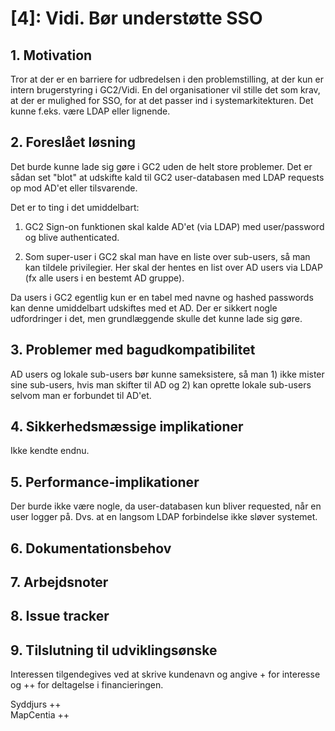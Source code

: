 # [4]: Vidi. Bør understøtte SSO

## 1. Motivation

Tror at der er en barriere for udbredelsen i den problemstilling, at der kun er intern brugerstyring i GC2/Vidi. En del organisationer vil stille det som krav, at der er mulighed for SSO, for at det passer ind i systemarkitekturen. Det kunne f.eks. være LDAP eller lignende. 

## 2. Foreslået løsning
Det burde kunne lade sig gøre i GC2 uden de helt store problemer. Det er sådan set "blot" at udskifte kald til GC2 user-databasen med LDAP requests op mod AD'et eller tilsvarende.

Det er to ting i det umiddelbart:

1. GC2 Sign-on funktionen skal kalde AD'et (via LDAP) med user/password og blive authenticated.

2. Som super-user i GC2 skal man have en liste over sub-users, så man kan tildele privilegier. Her skal der hentes en list over AD users via LDAP (fx alle users i en bestemt AD gruppe).   

Da users i GC2 egentlig kun er en tabel med navne og hashed passwords kan denne umiddelbart udskiftes med et AD. Der er sikkert nogle udfordringer i det, men grundlæggende skulle det kunne lade sig gøre.   

## 3. Problemer med bagudkompatibilitet

AD users og lokale sub-users bør kunne sameksistere, så man 1) ikke mister sine sub-users, hvis man skifter til AD og 2) kan oprette lokale sub-users selvom man er forbundet til AD'et. 

## 4. Sikkerhedsmæssige implikationer

Ikke kendte endnu.

## 5. Performance-implikationer

Der burde ikke være nogle, da user-databasen kun bliver requested, når en user logger på. Dvs. at en langsom LDAP forbindelse ikke sløver systemet.

## 6. Dokumentationsbehov

## 7. Arbejdsnoter

## 8. Issue tracker

## 9. Tilslutning til udviklingsønske
Interessen tilgendegives ved at skrive kundenavn og angive + for interesse og ++ for deltagelse i financieringen.

Syddjurs ++   
MapCentia ++   
